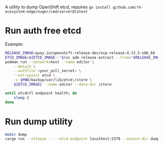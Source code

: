 A utility to dump OpenShift etcd, requires `go install github.com/rh-ecosystem-edge/ouger/cmd/server@latest`

# Run auth free etcd

Example:

```bash
RELEASE_IMAGE=quay.io/openshift-release-dev/ocp-release:4.13.5-x86_64
ETCD_IMAGE=${ETCD_IMAGE:-"$(oc adm release extract --from="$RELEASE_IMAGE" --file=image-references | jq '.spec.tags[] | select(.name == "etcd").from.name' -r)"}
podman run --network=host --name editor \
    --detach \
    --authfile <your_pull_secret> \
    --entrypoint etcd \
    -v $PWD/backup/var/lib/etcd:/store \
    ${ETCD_IMAGE} --name editor --data-dir /store

until etcdctl endpoint health; do
    sleep 1
done
```

# Run dump utility

```bash
mkdir dump
cargo run --release -- --etcd-endpoint localhost:2379 --output-dir dump
```

